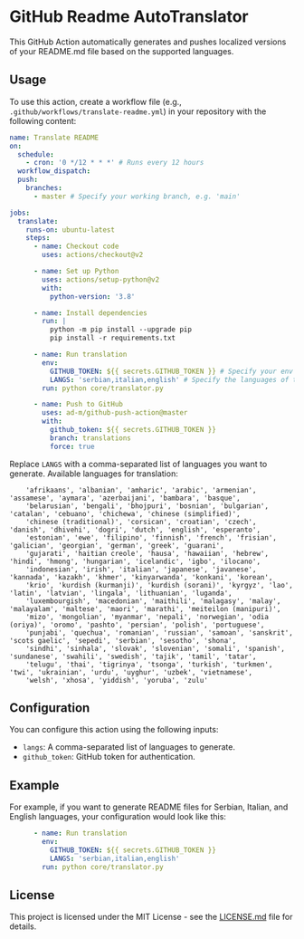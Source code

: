 # GitHub Readme AutoTranslator

This GitHub Action automatically generates and pushes localized versions of your README.md file based on the supported languages.

## Usage

To use this action, create a workflow file (e.g., `.github/workflows/translate-readme.yml`) in your repository with the following content:

```yml
name: Translate README
on:
  schedule:
    - cron: '0 */12 * * *' # Runs every 12 hours
  workflow_dispatch:
  push:
    branches:
      - master # Specify your working branch, e.g. 'main'

jobs:
  translate:
    runs-on: ubuntu-latest
    steps:
      - name: Checkout code
        uses: actions/checkout@v2

      - name: Set up Python
        uses: actions/setup-python@v2
        with:
          python-version: '3.8'

      - name: Install dependencies
        run: |
          python -m pip install --upgrade pip
          pip install -r requirements.txt

      - name: Run translation
        env:
          GITHUB_TOKEN: ${{ secrets.GITHUB_TOKEN }} # Specify your env parameter for the token
          LANGS: 'serbian,italian,english' # Specify the languages of translation 
        run: python core/translator.py

      - name: Push to GitHub
        uses: ad-m/github-push-action@master
        with:
          github_token: ${{ secrets.GITHUB_TOKEN }}
          branch: translations
          force: true
```

Replace `LANGS` with a comma-separated list of languages you want to generate.
Available languages for translation:
```text
    'afrikaans', 'albanian', 'amharic', 'arabic', 'armenian', 'assamese', 'aymara', 'azerbaijani', 'bambara', 'basque', 
    'belarusian', 'bengali', 'bhojpuri', 'bosnian', 'bulgarian', 'catalan', 'cebuano', 'chichewa', 'chinese (simplified)', 
    'chinese (traditional)', 'corsican', 'croatian', 'czech', 'danish', 'dhivehi', 'dogri', 'dutch', 'english', 'esperanto', 
    'estonian', 'ewe', 'filipino', 'finnish', 'french', 'frisian', 'galician', 'georgian', 'german', 'greek', 'guarani', 
    'gujarati', 'haitian creole', 'hausa', 'hawaiian', 'hebrew', 'hindi', 'hmong', 'hungarian', 'icelandic', 'igbo', 'ilocano', 
    'indonesian', 'irish', 'italian', 'japanese', 'javanese', 'kannada', 'kazakh', 'khmer', 'kinyarwanda', 'konkani', 'korean', 
    'krio', 'kurdish (kurmanji)', 'kurdish (sorani)', 'kyrgyz', 'lao', 'latin', 'latvian', 'lingala', 'lithuanian', 'luganda', 
    'luxembourgish', 'macedonian', 'maithili', 'malagasy', 'malay', 'malayalam', 'maltese', 'maori', 'marathi', 'meiteilon (manipuri)',
    'mizo', 'mongolian', 'myanmar', 'nepali', 'norwegian', 'odia (oriya)', 'oromo', 'pashto', 'persian', 'polish', 'portuguese', 
    'punjabi', 'quechua', 'romanian', 'russian', 'samoan', 'sanskrit', 'scots gaelic', 'sepedi', 'serbian', 'sesotho', 'shona', 
    'sindhi', 'sinhala', 'slovak', 'slovenian', 'somali', 'spanish', 'sundanese', 'swahili', 'swedish', 'tajik', 'tamil', 'tatar',
    'telugu', 'thai', 'tigrinya', 'tsonga', 'turkish', 'turkmen', 'twi', 'ukrainian', 'urdu', 'uyghur', 'uzbek', 'vietnamese', 
    'welsh', 'xhosa', 'yiddish', 'yoruba', 'zulu'
```

## Configuration

You can configure this action using the following inputs:

- `langs`: A comma-separated list of languages to generate.
- `github_token`: GitHub token for authentication.

## Example

For example, if you want to generate README files for Serbian, Italian, and English languages, your configuration would look like this:

```yml
      - name: Run translation
        env:
          GITHUB_TOKEN: ${{ secrets.GITHUB_TOKEN }}
          LANGS: 'serbian,italian,english'
        run: python core/translator.py
```

## License

This project is licensed under the MIT License - see the [LICENSE.md](LICENSE.md) file for details.
